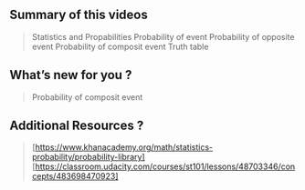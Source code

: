## Summary of this videos

> Statistics and Propabilities
> Probability of event 
> Probability of opposite event 
> Probability of composit event 
> Truth table


## What’s new for you ?

> Probability of composit event 

## Additional Resources ? 

> [https://www.khanacademy.org/math/statistics-probability/probability-library]
> [https://classroom.udacity.com/courses/st101/lessons/48703346/concepts/483698470923]
